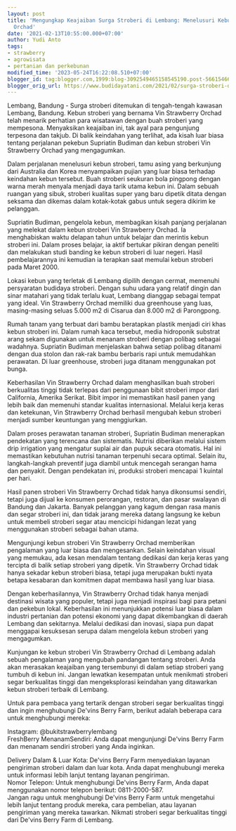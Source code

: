 ```yaml
---
layout: post
title: 'Mengungkap Keajaiban Surga Stroberi di Lembang: Menelusuri Kebun Vin Strawberry
  Orchad'
date: '2021-02-13T10:55:00.000+07:00'
author: Yudi Anto
tags:
- strawberry
- agrowisata
- pertanian dan perkebunan
modified_time: '2023-05-24T16:22:08.510+07:00'
blogger_id: tag:blogger.com,1999:blog-3092549465158545190.post-5661546670767171491
blogger_orig_url: https://www.budidayatani.com/2021/02/surga-stroberi-di-kawasan-lembang.html
---
```


<p>Lembang, Bandung - Surga stroberi ditemukan di tengah-tengah kawasan Lembang, Bandung. Kebun stroberi yang bernama Vin Strawberry Orchad telah menarik perhatian para wisatawan dengan buah stroberi yang mempesona. Menyaksikan keajaiban ini, tak ayal para pengunjung terpesona dan takjub. Di balik keindahan yang terlihat, ada kisah luar biasa tentang perjalanan pekebun Supriatin Budiman dan kebun stroberi Vin Strawberry Orchad yang mengagumkan.</p><p>Dalam perjalanan menelusuri kebun stroberi, tamu asing yang berkunjung dari Australia dan Korea menyampaikan pujian yang luar biasa terhadap keindahan kebun tersebut. Buah stroberi seukuran bola pingpong dengan warna merah menyala menjadi daya tarik utama kebun ini. Dalam sebuah ruangan yang sibuk, stroberi kualitas super yang baru dipetik ditata dengan seksama dan dikemas dalam kotak-kotak gabus untuk segera dikirim ke pelanggan.</p><p>Supriatin Budiman, pengelola kebun, membagikan kisah panjang perjalanan yang melekat dalam kebun stroberi Vin Strawberry Orchad. Ia menghabiskan waktu delapan tahun untuk belajar dan merintis kebun stroberi ini. Dalam proses belajar, ia aktif bertukar pikiran dengan peneliti dan melakukan studi banding ke kebun stroberi di luar negeri. Hasil pembelajarannya ini kemudian ia terapkan saat memulai kebun stroberi pada Maret 2000.</p><p>Lokasi kebun yang terletak di Lembang dipilih dengan cermat, memenuhi persyaratan budidaya stroberi. Dengan suhu udara yang relatif dingin dan sinar matahari yang tidak terlalu kuat, Lembang dianggap sebagai tempat yang ideal. Vin Strawberry Orchad memiliki dua greenhouse yang luas, masing-masing seluas 5.000 m2 di Cisarua dan 8.000 m2 di Parongpong.</p><p>Rumah tanam yang terbuat dari bambu beratapkan plastik menjadi ciri khas kebun stroberi ini. Dalam rumah kaca tersebut, media hidroponik substrat arang sekam digunakan untuk menanam stroberi dengan polibag sebagai wadahnya. Supriatin Budiman menjelaskan bahwa setiap polibag ditanami dengan dua stolon dan rak-rak bambu berbaris rapi untuk memudahkan perawatan. Di luar greenhouse, stroberi juga ditanam menggunakan pot bunga.</p><p>Keberhasilan Vin Strawberry Orchad dalam menghasilkan buah stroberi berkualitas tinggi tidak terlepas dari penggunaan bibit stroberi impor dari California, Amerika Serikat. Bibit impor ini memastikan hasil panen yang lebih baik dan memenuhi standar kualitas internasional. Melalui kerja keras dan ketekunan, Vin Strawberry Orchad berhasil mengubah kebun stroberi menjadi sumber keuntungan yang menggiurkan.</p><p>Dalam proses perawatan tanaman stroberi, Supriatin Budiman menerapkan pendekatan yang terencana dan sistematis. Nutrisi diberikan melalui sistem drip irrigation yang mengatur suplai air dan pupuk secara otomatis. Hal ini memastikan kebutuhan nutrisi tanaman terpenuhi secara optimal. Selain itu, langkah-langkah preventif juga diambil untuk mencegah serangan hama dan penyakit. Dengan pendekatan ini, produksi stroberi mencapai 1 kuintal per hari.</p><p>Hasil panen stroberi Vin Strawberry Orchad tidak hanya dikonsumsi sendiri, tetapi juga dijual ke konsumen perorangan, restoran, dan pasar swalayan di Bandung dan Jakarta. Banyak pelanggan yang kagum dengan rasa manis dan segar stroberi ini, dan tidak jarang mereka datang langsung ke kebun untuk membeli stroberi segar atau mencicipi hidangan lezat yang menggunakan stroberi sebagai bahan utama.</p><p>Mengunjungi kebun stroberi Vin Strawberry Orchad memberikan pengalaman yang luar biasa dan mengesankan. Selain keindahan visual yang memukau, ada kesan mendalam tentang dedikasi dan kerja keras yang tercipta di balik setiap stroberi yang dipetik. Vin Strawberry Orchad tidak hanya sekadar kebun stroberi biasa, tetapi juga merupakan bukti nyata betapa kesabaran dan komitmen dapat membawa hasil yang luar biasa.</p><p>Dengan keberhasilannya, Vin Strawberry Orchad tidak hanya menjadi destinasi wisata yang populer, tetapi juga menjadi inspirasi bagi para petani dan pekebun lokal. Keberhasilan ini menunjukkan potensi luar biasa dalam industri pertanian dan potensi ekonomi yang dapat dikembangkan di daerah Lembang dan sekitarnya. Melalui dedikasi dan inovasi, siapa pun dapat menggapai kesuksesan serupa dalam mengelola kebun stroberi yang mengagumkan.</p><p>Kunjungan ke kebun stroberi Vin Strawberry Orchad di Lembang adalah sebuah pengalaman yang mengubah pandangan tentang stroberi. Anda akan merasakan keajaiban yang tersembunyi di dalam setiap stroberi yang tumbuh di kebun ini. Jangan lewatkan kesempatan untuk menikmati stroberi segar berkualitas tinggi dan mengeksplorasi keindahan yang ditawarkan kebun stroberi terbaik di Lembang.</p><p>Untuk para pembaca yang tertarik dengan stroberi segar berkualitas tinggi dan ingin menghubungi De'vins Berry Farm, berikut adalah beberapa cara untuk menghubungi mereka:</p><p>Instagram: @bukitstrawberrylembang<br />FreshBerry MenanamSendiri: Anda dapat mengunjungi De'vins Berry Farm dan menanam sendiri stroberi yang Anda inginkan.</p><p>Delivery Dalam &amp; Luar Kota: De'vins Berry Farm menyediakan layanan pengiriman stroberi dalam dan luar kota. Anda dapat menghubungi mereka untuk informasi lebih lanjut tentang layanan pengiriman.<br />Nomor Telepon: Untuk menghubungi De'vins Berry Farm, Anda dapat menggunakan nomor telepon berikut: 0811-2000-587.<br />Jangan ragu untuk menghubungi De'vins Berry Farm untuk mengetahui lebih lanjut tentang produk mereka, cara pembelian, atau layanan pengiriman yang mereka tawarkan. Nikmati stroberi segar berkualitas tinggi dari De'vins Berry Farm di Lembang.</p>